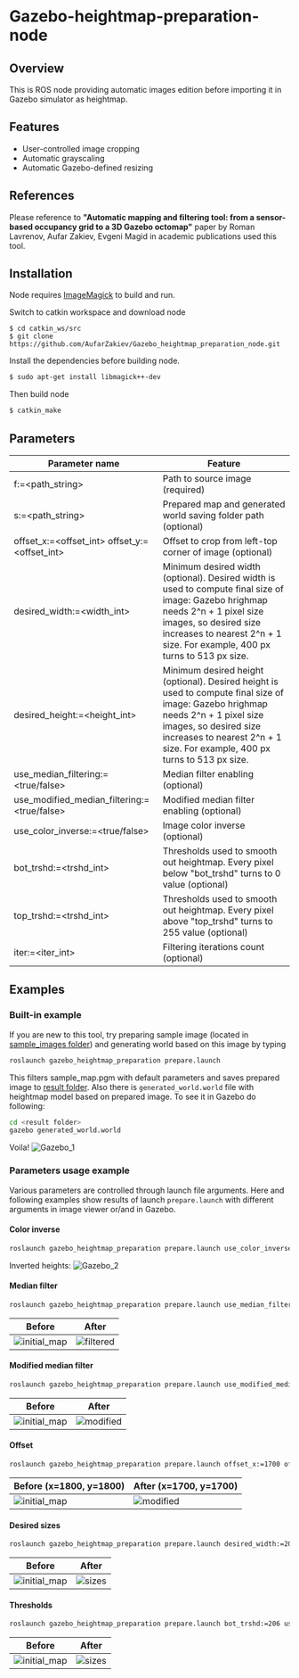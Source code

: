 # Gazebo-heightmap-preparation-node

## Overview

This is ROS node providing automatic images edition before importing it in Gazebo simulator as heightmap. 

## Features

- User-controlled image cropping
- Automatic grayscaling
- Automatic Gazebo-defined resizing

## References

Please reference to **"Automatic mapping and filtering tool: from a sensor-based occupancy grid to a 3D Gazebo octomap"** paper by Roman Lavrenov, Aufar Zakiev, Evgeni Magid in academic publications used this tool.

## Installation

Node requires [ImageMagick](https://www.imagemagick.org/script/index.php) to build and run.

Switch to catkin workspace and download node

```
$ cd catkin_ws/src
$ git clone https://github.com/AufarZakiev/Gazebo_heightmap_preparation_node.git
```

Install the dependencies before building node.

```sh
$ sudo apt-get install libmagick++-dev
```

Then build node

```sh
$ catkin_make
```

## Parameters

| Parameter name | Feature |
| ------ | ------ |
| f:=<path_string> | Path to source image (required) |
| s:=<path_string> | Prepared map and generated world saving folder path (optional) |
| offset_x:=<offset_int> offset_y:=<offset_int> | Offset to crop from left-top corner of image (optional) |
| desired_width:=<width_int> | Minimum desired width (optional). Desired width is used to compute final size of image: Gazebo hrighmap needs 2^n + 1 pixel size images, so desired size increases to nearest 2^n + 1 size. For example, 400 px turns to 513 px size. |
| desired_height:=<height_int> | Minimum desired height (optional). Desired height is used to compute final size of image: Gazebo hrighmap needs 2^n + 1 pixel size images, so desired size increases to nearest 2^n + 1 size. For example, 400 px turns to 513 px size. |
| use_median_filtering:=<true/false> | Median filter enabling (optional) |
| use_modified_median_filtering:=<true/false> | Modified median filter enabling (optional) |
| use_color_inverse:=<true/false> | Image color inverse (optional) |
| bot_trshd:=<trshd_int> | Thresholds used to smooth out heightmap. Every pixel below "bot_trshd" turns to 0 value (optional) |
| top_trshd:=<trshd_int> | Thresholds used to smooth out heightmap. Every pixel above "top_trshd" turns to 255 value (optional) |
| iter:=<iter_int> | Filtering iterations count (optional) |

## Examples

### Built-in example

If you are new to this tool, try preparing sample image (located in [sample_images folder](https://github.com/AufarZakiev/Gazebo_heightmap_preparation_node/tree/master/launch/sample_images)) and generating world based on this image by typing
```sh
roslaunch gazebo_heightmap_preparation prepare.launch
```
This filters sample_map.pgm with default parameters and saves prepared image to [result folder](https://github.com/AufarZakiev/Gazebo_heightmap_preparation_node/tree/master/launch/sample_images/result). Also there is `generated_world.world` file with heightmap model based on prepared image. To see it in Gazebo do following:
```sh 
cd <result folder>
gazebo generated_world.world 
```
Voila!
![Gazebo_1](https://user-images.githubusercontent.com/5558521/32720122-a1b1bfb8-c873-11e7-8f25-6d6216ffa5e8.png)

### Parameters usage example

Various parameters are controlled through launch file arguments. Here and following examples show results of launch `prepare.launch` with different arguments in image viewer or/and in Gazebo.

#### Color inverse
```sh
roslaunch gazebo_heightmap_preparation prepare.launch use_color_inverse:=false
```
Inverted heights:
![Gazebo_2](https://user-images.githubusercontent.com/5558521/32825507-4f2532aa-c9f6-11e7-841c-048e72b2b70c.png)

#### Median filter
```sh
roslaunch gazebo_heightmap_preparation prepare.launch use_median_filtering:=false use_color_inverse:=false
```
| Before | After |
| ------ | ------ |
|![initial_map](https://user-images.githubusercontent.com/5558521/32825820-5ac67d0c-c9f7-11e7-967c-3b53b429f1e1.png) | ![filtered](https://user-images.githubusercontent.com/5558521/32825727-1222eeaa-c9f7-11e7-8f02-b41a9962655d.png) |

#### Modified median filter
```sh
roslaunch gazebo_heightmap_preparation prepare.launch use_modified_median_filtering:=true use_color_inverse:=false
```
| Before | After |
| ------ | ------ |
|![initial_map](https://user-images.githubusercontent.com/5558521/32825820-5ac67d0c-c9f7-11e7-967c-3b53b429f1e1.png)|![modified](https://user-images.githubusercontent.com/5558521/32825878-835c39d2-c9f7-11e7-8d76-e278258e3b6c.png)

#### Offset
```sh
roslaunch gazebo_heightmap_preparation prepare.launch offset_x:=1700 offset_x:=1700 use_color_inverse:=false
```
| Before (x=1800, y=1800) | After (x=1700, y=1700) |
| ------ | ------ |
|![initial_map](https://user-images.githubusercontent.com/5558521/32825820-5ac67d0c-c9f7-11e7-967c-3b53b429f1e1.png)|![modified](https://user-images.githubusercontent.com/5558521/32825952-b80aa02e-c9f7-11e7-84ba-6edbfd3e393b.png)

#### Desired sizes
```sh
roslaunch gazebo_heightmap_preparation prepare.launch desired_width:=200 desired_height:=200 use_color_inverse:=false
```
| Before | After |
| ------ | ------ |
|![initial_map](https://user-images.githubusercontent.com/5558521/32825820-5ac67d0c-c9f7-11e7-967c-3b53b429f1e1.png)|![sizes](https://user-images.githubusercontent.com/5558521/32826058-072852dc-c9f8-11e7-87e2-f1f595eb5594.png)

#### Thresholds
```sh
roslaunch gazebo_heightmap_preparation prepare.launch bot_trshd:=206 use_color_inverse:=false
```
| Before | After |
| ------ | ------ |
|![initial_map](https://user-images.githubusercontent.com/5558521/32825820-5ac67d0c-c9f7-11e7-967c-3b53b429f1e1.png)|![sizes](https://user-images.githubusercontent.com/5558521/32826260-c22c3b5c-c9f8-11e7-96df-3f478e5f8e9c.png)
